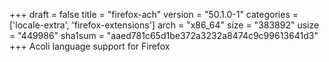 +++
draft = false
title = "firefox-ach"
version = "50.1.0-1"
categories = ['locale-extra', 'firefox-extensions']
arch = "x86_64"
size = "383892"
usize = "449986"
sha1sum = "aaed781c65d1be372a3232a8474c9c99613641d3"
+++
Acoli language support for Firefox